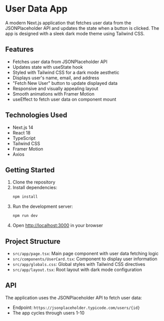 # User Data App

A modern Next.js application that fetches user data from the JSONPlaceholder API and updates the state when a button is clicked. The app is designed with a sleek dark mode theme using Tailwind CSS.

## Features

- Fetches user data from JSONPlaceholder API
- Updates state with useState hook
- Styled with Tailwind CSS for a dark mode aesthetic
- Displays user's name, email, and address
- "Fetch New User" button to update displayed data
- Responsive and visually appealing layout
- Smooth animations with Framer Motion
- useEffect to fetch user data on component mount

## Technologies Used

- Next.js 14
- React 18
- TypeScript
- Tailwind CSS
- Framer Motion
- Axios

## Getting Started

1. Clone the repository
2. Install dependencies:
   ```bash
   npm install
   ```
3. Run the development server:
   ```bash
   npm run dev
   ```
4. Open [http://localhost:3000](http://localhost:3000) in your browser

## Project Structure

- `src/app/page.tsx`: Main page component with user data fetching logic
- `src/components/UserCard.tsx`: Component to display user information
- `src/app/globals.css`: Global styles with Tailwind CSS directives
- `src/app/layout.tsx`: Root layout with dark mode configuration

## API

The application uses the JSONPlaceholder API to fetch user data:
- Endpoint: `https://jsonplaceholder.typicode.com/users/{id}`
- The app cycles through users 1-10